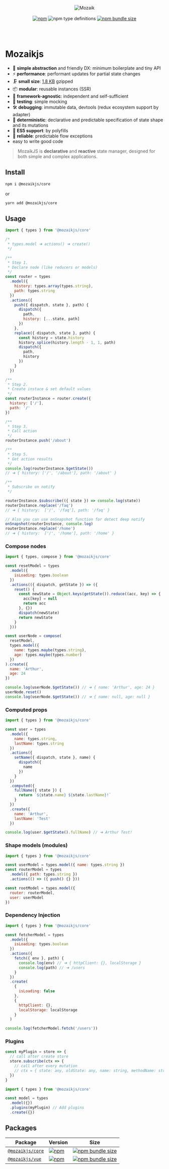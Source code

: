 <div align="center">

![Mozaik](https://user-images.githubusercontent.com/22668125/111180071-ba8c4480-85bd-11eb-801d-fc0f07e85ca6.png)
<br/>
<br/>
[![npm](https://img.shields.io/npm/v/@mozaikjs/core?style=flat-square)](https://www.npmjs.com/package/@mozaikjs/core)
![npm type definitions](https://img.shields.io/npm/types/@mozaikjs/core?style=flat-square)
[![npm bundle size](https://img.shields.io/bundlephobia/minzip/@mozaikjs/core?style=flat-square)](https://bundlephobia.com/result?p=@mozaikjs/core)

<br/>
<br/>
</div>

# Mozaikjs

- 🐣 **simple abstraction** and friendly DX: minimum boilerplate and tiny API
- ⚡ **performance**: performant updates for partial state changes
- 🗜 **small size**: [1.8 KB](https://bundlephobia.com/result?p=@mozaikjs/core) gzipped
- 📦 **modular**: reusable instances (SSR)
- 🔌 **framework-agnostic**: independent and self-sufficient
- 🧪 **testing**: simple mocking
- 🛠 **debugging**: immutable data, devtools (redux ecosystem support by adapter)
- 🔮 **deterministic**: declarative and predictable specification of state shape and its mutations
- 👴 **ES5 support**: by polyfills
- 🧯 **reliable**: predictable flow exceptions
- easy to write good code

> MozaikJS is **declarative** and **reactive** state manager, designed for both simple and complex applications.

## Install

```sh
npm i @mozaikjs/core
```

or

```sh
yarn add @mozaikjs/core
```

## Usage

```js
import { types } from '@mozaikjs/core'

/*
 * types.model ➜ actions() ➜ create()
 */

/**
 * Step 1.
 * Declare node (like reducers or models)
 */
const router = types
  .model({
    history: types.array(types.string),
    path: types.string
  })
  .actions({
    push({ dispatch, state }, path) {
      dispatch({
        path,
        history: [...state, path]
      })
    },
    replace({ dispatch, state }, path) {
      const history = state.history
      history.splice(history.length - 1, 1, path)
      dispatch({
        path,
        history
      })
    }
  })

/**
 * Step 2.
 * Create instace & set default values
 */
const routerInstance = router.create({
  history: ['/'],
  path: '/'
})

/**
 * Step 3.
 * Call action
 */
routerInstance.push('/about')

/**
 * Step 5.
 * Get action results
 */
console.log(routerInstance.$getState())
// ➜ { history: ['/', '/about'], path: '/about' }

/**
 * Subscribe on notify
 */

routerInstance.$subscribe(({ state }) => console.log(state))
routerInstance.replace('/faq')
// ➜ { history:  ['/', '/faq'], path: '/faq' }

// Also you can use onSnapshot function for detect deep notify
onSnapshot(routerInstance, console.log)
routerInstance.replace('/home')
// ➜ { history:  ['/', '/home'], path: '/home' }
```

### Compose nodes

```js
import { types, compose } from '@mozaikjs/core'

const resetModel = types
  .model({
    isLoading: types.boolean
  })
  .actions(({ dispatch, getState }) => ({
    reset() {
      const newState = Object.keys(getState()).reduce((acc, key) => {
        acc[key] = null
        return acc
      }, {})
      dispatch(newState)
      return newState
    }
  }))

const userNode = compose(
  resetModel,
  types.model({
    name: types.maybe(types.string),
    age: types.maybe(types.number)
  })
).create({
  name: 'Arthur',
  age: 24
})

console.log(userNode.$getState()) // ➜ { name: 'Arthur', age: 24 }
userNode.reset()
console.log(userNode.$getState()) // ➜ { name: null, age: null }
```

### Computed props

```js
import { types } from '@mozaikjs/core'

const user = types
  .model({
    name: types.string,
    lastName: types.string
  })
  .actions({
    setName({ dispatch, state }, name) {
      dispatch({
        name
      })
    }
  })
  .computed({
    fullName({ state }) {
      return `${state.name} ${state.lastName}!`
    }
  })
  .create({
    name: 'Arthur',
    lastName: 'Test'
  })

console.log(user.$getState().fullName) // ➜ Arthur Test!
```

### Shape models (modules)

```js
import { types } from '@mozaikjs/core'

const userModel = types.model({ name: types.string })
const routerModel = types
  .model({ path: types.string })
  .actions(() => ({ push() {} }))

const rootModel = types.model({
  router: routerModel,
  user: userModel
})
```

### Dependency Injection

```js
import { types } from '@mozaikjs/core'

const fetcherModel = types
  .model({
    isLoading: types.boolean
  })
  .actions({
    fetch({ env }, path) {
      console.log(env) // ➜ { httpClient: {}, localStorage }
      console.log(path) // ➜ /users
    }
  })
  .create(
    {
      isLoading: false
    },
    {
      httpClient: {},
      localStorage: localStorage
    }
  )

console.log(fetcherModel.fetch('/users'))
```

### Plugins

```js
const myPlugin = store => {
  // call after create store
  store.subscribe(ctx => {
    // call after every mutation
    // ctx = { state: any, oldState: any, name: string, methodName: string }
  })
}
```

```js
import { types } from '@mozaikjs/core'

const model = types
  .model({})
  .plugins(myPlugin) // Add plugins
  .create({})

```

## Packages

| Package                                                                          | Version                                                                                                             | Size                                                                                                                                              |
| -------------------------------------------------------------------------------- | ------------------------------------------------------------------------------------------------------------------- | ------------------------------------------------------------------------------------------------------------------------------------------------- |
| [`@mozaikjs/core`](https://github.com/FireworksX/mozaik/tree/main/packages/core) | [![npm](https://img.shields.io/npm/v/@mozaikjs/core?style=flat-square)](https://www.npmjs.com/package/@mozaikjs/core)   | [![npm bundle size](https://img.shields.io/bundlephobia/minzip/@mozaikjs/core?style=flat-square)](https://bundlephobia.com/result?p=@reatom/core)   |
| [`@mozaikjs/vue`](https://github.com/FireworksX/mozaik/tree/main/packages/vue)     | [![npm](https://img.shields.io/npm/v/@mozaikjs/vue?style=flat-square)](https://www.npmjs.com/package/@mozaikjs/vue) | [![npm bundle size](https://img.shields.io/bundlephobia/minzip/@mozaikjs/vue?style=flat-square)](https://bundlephobia.com/result?p=@reatom/react) |
